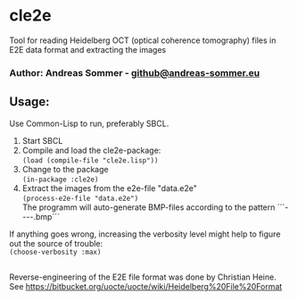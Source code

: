 # cle2e
Tool for reading Heidelberg OCT (optical coherence tomography) files in E2E data format and extracting the images

### Author: Andreas Sommer - github@andreas-sommer.eu

## Usage:
Use Common-Lisp to run, preferably SBCL.

1) Start SBCL
2) Compile and load the cle2e-package:  
   <code>(load (compile-file "cle2e.lisp"))</code>
3) Change to the package  
   <code>(in-package :cle2e)</code>
4) Extract the images from the e2e-file "data.e2e"  
   <code>(process-e2e-file "data.e2e")</code>  
   The programm will auto-generate BMP-files according to the pattern ´´´<patientname>-<birthday>-<side>-<type>-<runningnumber>.bmp´´´

If anything goes wrong, increasing the verbosity level might help to figure out the source of trouble:  
<code>(choose-verbosity :max)</code>

##

Reverse-engineering of the E2E file format was done by Christian Heine.  
See https://bitbucket.org/uocte/uocte/wiki/Heidelberg%20File%20Format  
